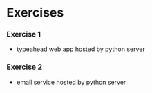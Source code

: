 # Exercises

### Exercise 1
 - typeahead web app hosted by python server

### Exercise 2
- email service hosted by python server